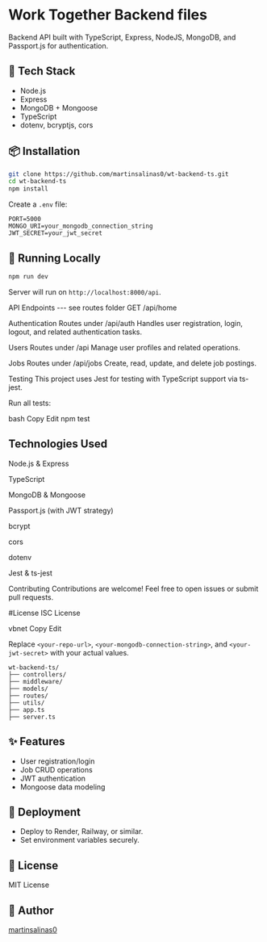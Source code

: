 # Work Together Backend files

Backend API built with TypeScript, Express, NodeJS, MongoDB, and Passport.js for authentication.

## 🚀 Tech Stack

- Node.js
- Express
- MongoDB + Mongoose
- TypeScript
- dotenv, bcryptjs, cors

## 📦 Installation

```bash
git clone https://github.com/martinsalinas0/wt-backend-ts.git
cd wt-backend-ts
npm install
```

Create a `.env` file:

```env
PORT=5000
MONGO_URI=your_mongodb_connection_string
JWT_SECRET=your_jwt_secret
```

## 🧪 Running Locally

```bash
npm run dev
```

Server will run on `http://localhost:8000/api`.

API Endpoints
--- see routes folder
GET /api/home

Authentication
Routes under /api/auth
Handles user registration, login, logout, and related authentication tasks.

Users
Routes under /api
Manage user profiles and related operations.

Jobs
Routes under /api/jobs
Create, read, update, and delete job postings.

Testing
This project uses Jest for testing with TypeScript support via ts-jest.

Run all tests:

bash
Copy
Edit
npm test

## Technologies Used

Node.js & Express

TypeScript

MongoDB & Mongoose

Passport.js (with JWT strategy)

bcrypt

cors

dotenv

Jest & ts-jest

Contributing
Contributions are welcome! Feel free to open issues or submit pull requests.

#License
ISC License

vbnet
Copy
Edit

Replace `<your-repo-url>`, `<your-mongodb-connection-string>`, and `<your-jwt-secret>` with your actual values.

```
wt-backend-ts/
├── controllers/
├── middleware/
├── models/
├── routes/
├── utils/
├── app.ts
├── server.ts
```

## ✨ Features

- User registration/login
- Job CRUD operations
- JWT authentication
- Mongoose data modeling

## 🚀 Deployment

- Deploy to Render, Railway, or similar.
- Set environment variables securely.

## 🧾 License

MIT License

## 👤 Author

[martinsalinas0](https://github.com/martinsalinas0)
